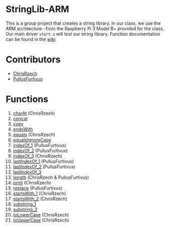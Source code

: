 # StringLib-ARM
This is a group project that creates a string library. In our class, we use the ARM architecture--from the Raspberry Pi 3 Model B+ provided for the class. Our main driver ``start.s`` will test our string library. Function documentation can be found in the [wiki](https://github.com/ChrisRzech/RASM-3/wiki/Function-Documentation).

# Contributors
- [ChrisRzech](https://github.com/ChrisRzech)
- [PullusFurtivus](https://github.com/PullusFurtivus)

# Functions
1. [charAt](string/string_charAt.s) (ChrisRzech)
2. [concat](string/string_concat.s)
3. [copy](string/string_copy.s)
4. [endsWith](string/string_endsWith.s)
5. [equals](string/string_equals.s) (ChrisRzech)
6. [equalsIgnoreCase](string/string_equalsIgnoreCase.s)
7. [indexOf_1](string/string_indexOf_1.s) (PullusFurtivus)
8. [indexOf_2](string/string_indexOf_2.s) (PullusFurtivus)
9. [indexOf_3](string/string_indexOf_3.s) (ChrisRzech)
10. [lastIndexOf_1](string/string_lastIndexOf_1.s) (PullusFurtivus)
11. [lastIndexOf_2](string/string_lastIndexOf_2.s) (PullusFurtivus)
12. [lastIndexOf_3](string/string_lastIndexOf_3.s)
13. [length](string/string_length.s) (ChrisRzech & PullusFurtivus)
14. [print](string/string_print.s) (ChrisRzech)
15. [replace](string/string_replace.s) (PullusFurtivus)
16. [startsWith_1](string/string_startsWith_1.s) (ChrisRzech)
17. [startsWith_2](string/string_startsWith_2.s) (ChrisRzech)
18. [substring_1](string/string_substring_1.s)
19. [substring_2](string/string_substring_2.s)
20. [toLowerCase](string/string_toLowerCase.s) (ChrisRzech)
21. [toUpperCase](string/string_toUpperCase.s) (ChrisRzech)
